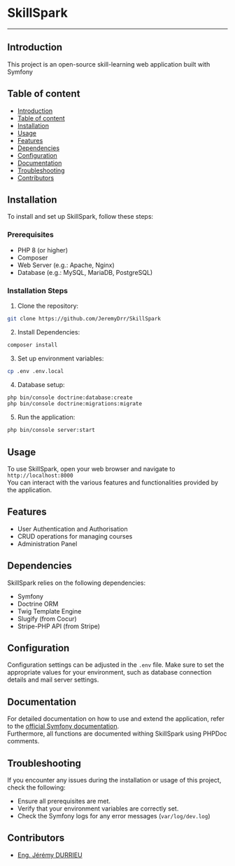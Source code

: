 # SkillSpark
____

## Introduction

This project is an open-source skill-learning web application built with Symfony

## Table of content
- [Introduction](#introduction)
- [Table of content](#table-of-content)
- [Installation](#installation)
- [Usage](#usage)
- [Features](#features)
- [Dependencies](#dependencies)
- [Configuration](#configuration)
- [Documentation](#documentation)
- [Troubleshooting](#troubleshooting)
- [Contributors](#contributors)

## Installation

To install and set up SkillSpark, follow these steps:

### Prerequisites
- PHP 8 (or higher)
- Composer
- Web Server (e.g.: Apache, Nginx)
- Database (e.g.: MySQL, MariaDB, PostgreSQL)

### Installation Steps

1. Clone the repository:
```bash
git clone https://github.com/JeremyDrr/SkillSpark
```

2. Install Dependencies:
```bash
composer install
```

3. Set up environment variables:
```bash
cp .env .env.local
```

4. Database setup:
```bash
php bin/console doctrine:database:create
php bin/console doctrine:migrations:migrate
```

5. Run the application:
```bash
php bin/console server:start
```

## Usage
To use SkillSpark, open your web browser and navigate to `http://localhost:8000` \
You can interact with the various features and functionalities provided by the application.

## Features
- User Authentication and Authorisation
- CRUD operations for managing courses
- Administration Panel

## Dependencies
SkillSpark relies on the following dependencies: 
- Symfony
- Doctrine ORM
- Twig Template Engine
- Slugify (from Cocur)
- Stripe-PHP API (from Stripe)

## Configuration
Configuration settings can be adjusted in the `.env` file. Make sure to set the appropriate values for your environment, such as database connection details and mail server settings.

## Documentation
For detailed documentation on how to use and extend the application, refer to the [official Symfony documentation](https://symfony.com/doc/current/index.html). \
Furthermore, all functions are documented withing SkillSpark using PHPDoc comments.

## Troubleshooting
If you encounter any issues during the installation or usage of this project, check the following:
- Ensure all prerequisites are met.
- Verify that your environment variables are correctly set.
- Check the Symfony logs for any error messages (`var/log/dev.log`)

## Contributors
- [Eng. Jérémy DURRIEU](https://www.linkedin.com/in/jeremy-durrieu)